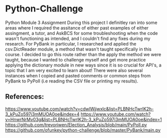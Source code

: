 # Python-Challenge
Python Module 3 Assignment
During this project I definitley ran into some areas where I required the assitance of either past examples of either assingment, a tutor, and AskBCS for some troubleshooting when the code wasn't functioning as intended, and I couldn't find any fixes during my research.
For PyBank in particular, I researched and applied the csv.DictReader module, a method that wasn't taught specifically in this course. I decided to go this route rather than the apply the method we were taught, because I wanted to challenge myself and get more practice applying the dictionary module in new ways since it is so crucial for API's, a topic that I am very excited to learn about! There were also several instances when I copied and pasted comments or common steps from PyBank to PyPoll (i.e reading the CSV file or printing my results).

## References:
https://www.youtube.com/watch?v=cdwlWjjwxlc&list=PLBNHcTwrlK2h-3_kPuZo597i3mMUOA0oe&index=4
https://www.youtube.com/watch?v=HnwrNrMv03g&list=PLBNHcTwrlK2h-3_kPuZo597i3mMUOA0oe&index=1
https://github.com/trevoriwen/Election_Analysis/blob/main/PyPoll.py
https://github.com/ofunkey/python-challenge/blob/master/PyBank/main.py
